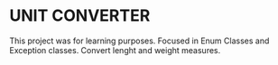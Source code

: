 # UNIT CONVERTER 

This project was for learning purposes. Focused in Enum Classes and Exception classes.
Convert lenght and weight measures.
